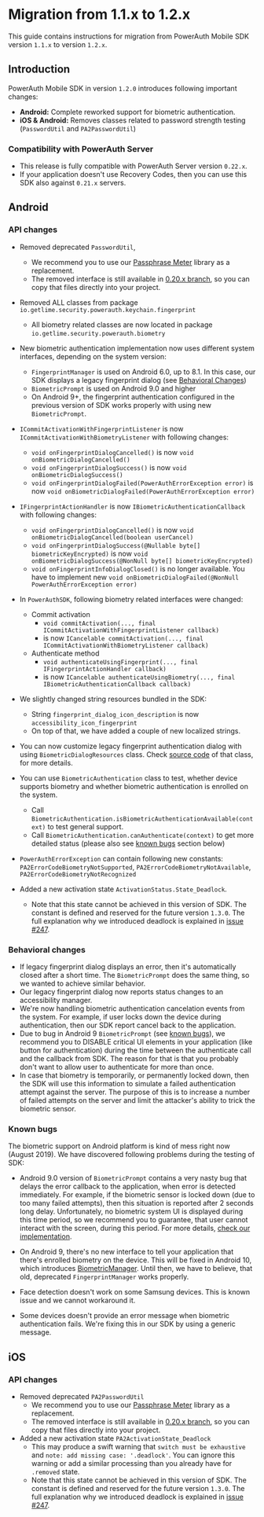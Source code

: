 # Migration from 1.1.x to 1.2.x

This guide contains instructions for migration from PowerAuth Mobile SDK version `1.1.x` to version `1.2.x`.

## Introduction

PowerAuth Mobile SDK in version `1.2.0` introduces following important changes: 

- **Android:** Complete reworked support for biometric authentication.
- **iOS & Android:** Removes classes related to password strength testing (`PasswordUtil` and `PA2PasswordUtil`)

### Compatibility with PowerAuth Server

- This release is fully compatible with PowerAuth Server version `0.22.x`.
- If your application doesn't use Recovery Codes, then you can use this SDK also against `0.21.x` servers.

## Android

### API changes

- Removed deprecated `PasswordUtil`, 
  - We recommend you to use our [Passphrase Meter](https://github.com/wultra/passphrase-meter) library as a replacement.
  - The removed interface is still available in [0.20.x branch](https://github.com/wultra/powerauth-mobile-sdk/tree/release/0.20.x/proj-android/PowerAuthLibrary/src/main/java/io/getlime/security/powerauth/util/password), so you can copy that files directly into your project.

- Removed ALL classes from package `io.getlime.security.powerauth.keychain.fingerprint`
  - All biometry related classes are now located in package `io.getlime.security.powerauth.biometry`

- New biometric authentication implementation now uses different system interfaces, depending on the system version:
  - `FingerprintManager` is used on Android 6.0, up to 8.1. In this case, our SDK displays a legacy fingerprint dialog (see [Behavioral Changes](#behavioral-changes))
  - `BiometricPrompt` is used on Android 9.0 and higher
  - On Android 9+, the fingerprint authentication configured in the previous version of SDK works properly with using new `BiometricPrompt`.

- `ICommitActivationWithFingerprintListener` is now `ICommitActivationWithBiometryListener` with following changes:
  - `void onFingerprintDialogCancelled()` is now `void onBiometricDialogCancelled()`
  - `void onFingerprintDialogSuccess()` is now `void onBiometricDialogSuccess()`
  - `void onFingerprintDialogFailed(PowerAuthErrorException error)` is now `void onBiometricDialogFailed(PowerAuthErrorException error)`
  
- `IFingerprintActionHandler` is now `IBiometricAuthenticationCallback` with following changes:
  - `void onFingerprintDialogCancelled()` is now `void onBiometricDialogCancelled(boolean userCancel)`
  - `void onFingerprintDialogSuccess(@Nullable byte[] biometricKeyEncrypted)` is now `void onBiometricDialogSuccess(@NonNull byte[] biometricKeyEncrypted)`
  - `void onFingerprintInfoDialogClosed()` is no longer available. You have to implement new `void onBiometricDialogFailed(@NonNull PowerAuthErrorException error)`
  
- In `PowerAuthSDK`, following biometry related interfaces were changed:
  - Commit activation 
    - `void commitActivation(..., final ICommitActivationWithFingerprintListener callback)` 
    - is now `ICancelable commitActivation(..., final ICommitActivationWithBiometryListener callback)`
  - Authenticate method 
    - `void authenticateUsingFingerprint(..., final IFingerprintActionHandler callback)` 
    - is now `ICancelable authenticateUsingBiometry(..., final IBiometricAuthenticationCallback callback)`

- We slightly changed string resources bundled in the SDK:
  - String `fingerprint_dialog_icon_description` is now `accessibility_icon_fingerprint`
  - On top of that, we have added a couple of new localized strings.

- You can now customize legacy fingerprint authentication dialog with using `BiometricDialogResources` class. Check [source code](../proj-android/PowerAuthLibrary/src/main/java/io/getlime/security/powerauth/biometry/BiometricDialogResources.java#L29) of that class, for more details.

- You can use `BiometricAuthentication` class to test, whether device supports biometry and whether biometric authentication is enrolled on the system.
  - Call `BiometricAuthentication.isBiometricAuthenticationAvailable(context)` to test general support.
  - Call `BiometricAuthentication.canAuthenticate(context)` to get more detailed status (please also see [known bugs](#known-bugs) section below)
  
- `PowerAuthErrorException` can contain following new constants: `PA2ErrorCodeBiometryNotSupported`, `PA2ErrorCodeBiometryNotAvailable`, `PA2ErrorCodeBiometryNotRecognized`

- Added a new activation state `ActivationStatus.State_Deadlock`.
  - Note that this state cannot be achieved in this version of SDK. The constant is defined and reserved for the future version `1.3.0`. The full explanation why we introduced deadlock is explained in [issue #247](https://github.com/wultra/powerauth-mobile-sdk/issues/247).

### Behavioral changes

- If legacy fingerprint dialog displays an error, then it's automatically closed after a short time. The `BiometricPrompt` does the same thing, so we wanted to achieve similar behavior.
- Our legacy fingerprint dialog now reports status changes to an accessibility manager. 
- We're now handling biometric authentication cancelation events from the system. For example, if user locks down the device during  authentication, then our SDK report cancel back to the application. 
- Due to bug in Android 9 `BiometricPrompt` (see [known bugs](#known-bugs)), we recommend you to DISABLE critical UI elements in your application (like button for authentication) during the time between the authenticate call and the callback from SDK. The reason for that is that you probably don't want to allow user to authenticate for more than once.
- In case that biometry is temporarily, or permanently locked down, then the SDK will use this information to simulate a failed authentication attempt against the server. The purpose of this is to increase a number of failed attempts on the server and limit the attacker's ability to trick the biometric sensor.
 

### Known bugs

The biometric support on Android platform is kind of mess right now (August 2019). We have discovered following problems during the testing of SDK:

- Android 9.0 version of `BiometricPrompt` contains a very nasty bug that delays the error callback to the application, when error is detected immediately. For example, if the biometric sensor is locked down (due to too many failed attempts), then this situation is reported after 2 seconds long delay. Unfortunately, no biometric system UI is displayed during this time period, so we recommend you to guarantee, that user cannot interact with the screen, during this period. For more details, [check our implementation](../proj-android/PowerAuthLibrary/src/main/java/io/getlime/security/powerauth/biometry/impl/BiometricAuthenticator.java#L298).

- On Android 9, there's no new interface to tell your application that there's enrolled biometry on the device. This will be fixed in Android 10, which introduces [BiometricManager](https://developer.android.com/reference/android/hardware/biometrics/BiometricManager). Until then, we have to believe, that old, deprecated `FingerprintManager` works properly.

- Face detection doesn't work on some Samsung devices. This is known issue and we cannot workaround it.

- Some devices doesn't provide an error message when biometric authentication fails. We're fixing this in our SDK by using a generic message.


## iOS

### API changes

- Removed deprecated `PA2PasswordUtil`
  - We recommend you to use our [Passphrase Meter](https://github.com/wultra/passphrase-meter) library as a replacement.
  - The removed interface is still available in [0.20.x branch](https://github.com/wultra/powerauth-mobile-sdk/tree/release/0.20.x/proj-xcode/Classes/util), so you can copy that files directly into your project.
- Added a new activation state `PA2ActivationState_Deadlock`
  - This may produce a swift warning that `switch must be exhaustive` and `note: add missing case: '.deadlock'`. You can ignore this warning or add a similar processing than you already have for `.removed` state.
  - Note that this state cannot be achieved in this version of SDK. The constant is defined and reserved for the future version `1.3.0`. The full explanation why we introduced deadlock is explained in [issue #247](https://github.com/wultra/powerauth-mobile-sdk/issues/247).

